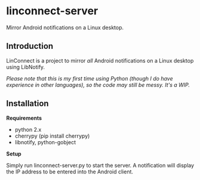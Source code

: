 linconnect-server
=================

Mirror Android notifications on a Linux desktop.

Introduction
------------
LinConnect is a project to mirror *all* Android notifications on a Linux desktop using LibNotify.

*Please note that this is my first time using Python (though I do have experience in other languages), so the code may still be messy. It's a WIP.*

Installation
------------

**Requirements**

* python 2.x
* cherrypy (pip install cherrypy)
* libnotify, python-gobject

**Setup**

Simply run linconnect-server.py to start the server. A notification will display the IP address to be entered into the Android client.
